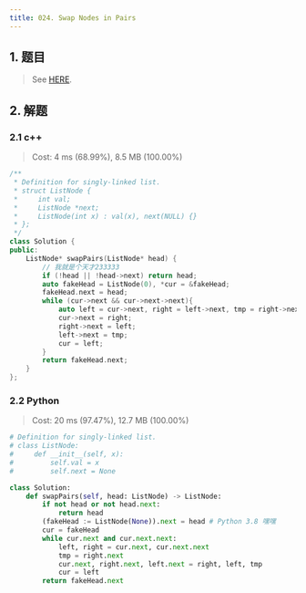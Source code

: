 ```yaml
---
title: 024. Swap Nodes in Pairs
---
```


## 1. 题目

> See [HERE](https://leetcode.com/problems/swap-nodes-in-pairs/).

## 2. 解题

### 2.1 c++

> Cost: 4 ms (68.99%), 8.5 MB (100.00%)

```cpp
/**
 * Definition for singly-linked list.
 * struct ListNode {
 *     int val;
 *     ListNode *next;
 *     ListNode(int x) : val(x), next(NULL) {}
 * };
 */
class Solution {
public:
    ListNode* swapPairs(ListNode* head) {
        // 我就是个天才233333
        if (!head || !head->next) return head;
        auto fakeHead = ListNode(0), *cur = &fakeHead;
        fakeHead.next = head;
        while (cur->next && cur->next->next){
            auto left = cur->next, right = left->next, tmp = right->next;
            cur->next = right;
            right->next = left;
            left->next = tmp;
            cur = left;
        }
        return fakeHead.next;
    }
};
```

### 2.2 Python

> Cost: 20 ms (97.47%), 12.7 MB (100.00%)

```python
# Definition for singly-linked list.
# class ListNode:
#     def __init__(self, x):
#         self.val = x
#         self.next = None

class Solution:
    def swapPairs(self, head: ListNode) -> ListNode:
        if not head or not head.next:
            return head
        (fakeHead := ListNode(None)).next = head # Python 3.8 嘿嘿
        cur = fakeHead
        while cur.next and cur.next.next:
            left, right = cur.next, cur.next.next
            tmp = right.next
            cur.next, right.next, left.next = right, left, tmp
            cur = left
        return fakeHead.next
```
